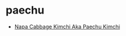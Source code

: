 # paechu

 * [Napa Cabbage Kimchi Aka Paechu Kimchi](index/n/napa-cabbage-kimchi-aka-paechu-kimchi-51209010.json)
